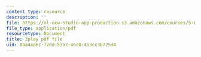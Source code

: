 ```yaml
---
content_type: resource
description: ''
file: https://ol-ocw-studio-app-production.s3.amazonaws.com/courses/5-61-physical-chemistry-fall-2017/0aa4ea6c72dd53a246c0413cc3b72534_sZlTriaYRM0.pdf
file_type: application/pdf
resourcetype: Document
title: 3play pdf file
uid: 0aa4ea6c-72dd-53a2-46c0-413cc3b72534
---
```

